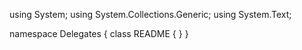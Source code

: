 ﻿using System;
using System.Collections.Generic;
using System.Text;

namespace Delegates
{
    class README
    {
    }
}
